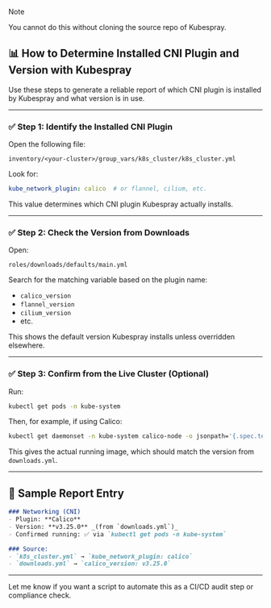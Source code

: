 > [!NOTE]
> You cannot do this without cloning the source repo of Kubespray.

## 📊 How to Determine Installed CNI Plugin and Version with Kubespray

Use these steps to generate a reliable report of which CNI plugin is installed by Kubespray and what version is in use.

---

### ✅ Step 1: Identify the Installed CNI Plugin

Open the following file:

```
inventory/<your-cluster>/group_vars/k8s_cluster/k8s_cluster.yml
```

Look for:

```yaml
kube_network_plugin: calico  # or flannel, cilium, etc.
```

This value determines which CNI plugin Kubespray actually installs.

---

### ✅ Step 2: Check the Version from Downloads

Open:

```
roles/downloads/defaults/main.yml
```

Search for the matching variable based on the plugin name:

- `calico_version`
- `flannel_version`
- `cilium_version`
- etc.

This shows the default version Kubespray installs unless overridden elsewhere.

---

### ✅ Step 3: Confirm from the Live Cluster (Optional)

Run:

```bash
kubectl get pods -n kube-system
```

Then, for example, if using Calico:

```bash
kubectl get daemonset -n kube-system calico-node -o jsonpath='{.spec.template.spec.containers[0].image}'
```

This gives the actual running image, which should match the version from `downloads.yml`.

---

## 📝 Sample Report Entry

```markdown
### Networking (CNI)
- Plugin: **Calico**
- Version: **v3.25.0** _(from `downloads.yml`)_
- Confirmed running: ✅ via `kubectl get pods -n kube-system`

### Source:
- `k8s_cluster.yml` → `kube_network_plugin: calico`
- `downloads.yml` → `calico_version: v3.25.0`
```

---

Let me know if you want a script to automate this as a CI/CD audit step or compliance check.
